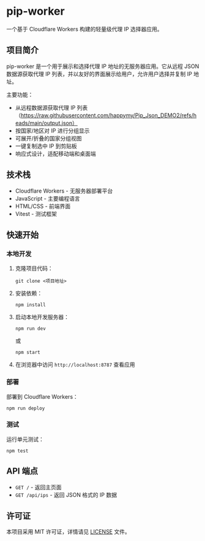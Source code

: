 # pip-worker

一个基于 Cloudflare Workers 构建的轻量级代理 IP 选择器应用。

## 项目简介

pip-worker 是一个用于展示和选择代理 IP 地址的无服务器应用。它从远程 JSON 数据源获取代理 IP 列表，并以友好的界面展示给用户，允许用户选择并复制 IP 地址。

主要功能：
- 从远程数据源获取代理 IP 列表（https://raw.githubusercontent.com/happymy/Pip_Json_DEMO2/refs/heads/main/output.json）
- 按国家/地区对 IP 进行分组显示
- 可展开/折叠的国家分组视图
- 一键复制选中 IP 到剪贴板
- 响应式设计，适配移动端和桌面端

## 技术栈

- Cloudflare Workers - 无服务器部署平台
- JavaScript - 主要编程语言
- HTML/CSS - 前端界面
- Vitest - 测试框架

## 快速开始

### 本地开发

1. 克隆项目代码：
   ```
   git clone <项目地址>
   ```

2. 安装依赖：
   ```
   npm install
   ```

3. 启动本地开发服务器：
   ```
   npm run dev
   ```
   或
   ```
   npm start
   ```

4. 在浏览器中访问 `http://localhost:8787` 查看应用

### 部署

部署到 Cloudflare Workers：
```
npm run deploy
```

### 测试

运行单元测试：
```
npm test
```

## API 端点

- `GET /` - 返回主页面
- `GET /api/ips` - 返回 JSON 格式的 IP 数据

## 许可证

本项目采用 MIT 许可证，详情请见 [LICENSE](LICENSE) 文件。